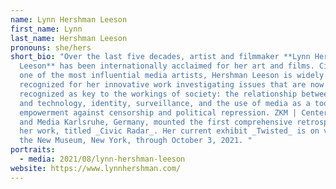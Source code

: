 ```yaml
---
name: Lynn Hershman Leeson
first_name: Lynn
last_name: Hershman Leeson
pronouns: she/hers
short_bio: "Over the last five decades, artist and filmmaker **Lynn Hershman
  Leeson** has been internationally acclaimed for her art and films. Cited as
  one of the most influential media artists, Hershman Leeson is widely
  recognized for her innovative work investigating issues that are now
  recognized as key to the workings of society: the relationship between humans
  and technology, identity, surveillance, and the use of media as a tool of
  empowerment against censorship and political repression. ZKM | Center for Art
  and Media Karlsruhe, Germany, mounted the first comprehensive retrospective of
  her work, titled _Civic Radar_. Her current exhibit _Twisted_ is on view at
  the New Museum, New York, through October 3, 2021. "
portraits:
  - media: 2021/08/lynn-hershman-leeson
website: https://www.lynnhershman.com/
---
```

